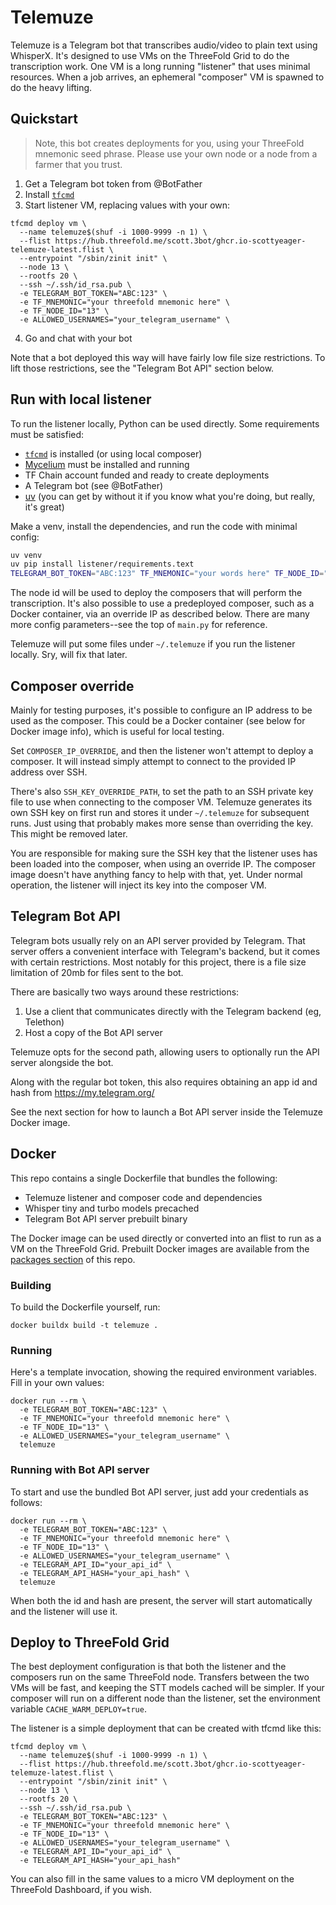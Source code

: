 # Telemuze

Telemuze is a Telegram bot that transcribes audio/video to plain text using WhisperX. It's designed to use VMs on the ThreeFold Grid to do the transcription work. One VM is a long running "listener" that uses minimal resources. When a job arrives, an ephemeral "composer" VM is spawned to do the heavy lifting.

## Quickstart

> Note, this bot creates deployments for you, using your ThreeFold mnemonic seed phrase. Please use your own node or a node from a farmer that you trust.

1. Get a Telegram bot token from @BotFather
2. Install [`tfcmd`](https://github.com/threefoldtech/tfgrid-sdk-go/tree/development/grid-cli)
3. Start listener VM, replacing values with your own:

```
tfcmd deploy vm \
  --name telemuze$(shuf -i 1000-9999 -n 1) \
  --flist https://hub.threefold.me/scott.3bot/ghcr.io-scottyeager-telemuze-latest.flist \
  --entrypoint "/sbin/zinit init" \
  --node 13 \
  --rootfs 20 \
  --ssh ~/.ssh/id_rsa.pub \
  -e TELEGRAM_BOT_TOKEN="ABC:123" \
  -e TF_MNEMONIC="your threefold mnemonic here" \
  -e TF_NODE_ID="13" \
  -e ALLOWED_USERNAMES="your_telegram_username" \
```
 4. Go and chat with your bot

 Note that a bot deployed this way will have fairly low file size restrictions. To lift those restrictions, see the  "Telegram Bot API" section below.

## Run with local listener

To run the listener locally, Python can be used directly. Some requirements must be satisfied:

* [`tfcmd`](https://github.com/threefoldtech/tfgrid-sdk-go/tree/development/grid-cli) is installed (or using local composer)
* [Mycelium](https://github.com/threefoldtech/mycelium) must be installed and running
* TF Chain account funded and ready to create deployments
* A Telegram bot (see @BotFather)
* [uv](https://github.com/astral-sh/uv) (you can get by without it if you know what you're doing, but really, it's great)

Make a venv, install the dependencies, and run the code with minimal config:

```bash
uv venv
uv pip install listener/requirements.text
TELEGRAM_BOT_TOKEN="ABC:123" TF_MNEMONIC="your words here" TF_NODE_ID="13" ALLOWED_USERNAMES="your_tg_username" uv run main.py
```

The node id will be used to deploy the composers that will perform the transcription. It's also possible to use a predeployed composer, such as a Docker container, via an override IP as described below. There are many more config parameters--see the top of `main.py` for reference.

Telemuze will put some files under `~/.telemuze` if you run the listener locally. Sry, will fix that later.

## Composer override

Mainly for testing purposes, it's possible to configure an IP address to be used as the composer. This could be a Docker container (see below for Docker image info), which is useful for local testing.

Set `COMPOSER_IP_OVERRIDE`, and then the listener won't attempt to deploy a composer. It will instead simply attempt to connect to the provided IP address over SSH.

There's also `SSH_KEY_OVERRIDE_PATH`, to set the path to an SSH private key file to use when connecting to the composer VM. Telemuze generates its own SSH key on first run and stores it under `~/.telemuze` for subsequent runs. Just using that probably makes more sense than overriding the key. This might be removed later.

You are responsible for making sure the SSH key that the listener uses has been loaded into the composer, when using an override IP. The composer image doesn't have anything fancy to help with that, yet. Under normal operation, the listener will inject its key into the composer VM.

## Telegram Bot API

Telegram bots usually rely on an API server provided by Telegram. That server offers a convenient interface with Telegram's backend, but it comes with certain restrictions. Most notably for this project, there is a file size limitation of 20mb for files sent to the bot.

There are basically two ways around these restrictions:

1. Use a client that communicates directly with the Telegram backend (eg, Telethon)
2. Host a copy of the Bot API server

Telemuze opts for the second path, allowing users to optionally run the API server alongside the bot.

Along with the regular bot token, this also requires obtaining an app id and hash from https://my.telegram.org/

See the next section for how to launch a Bot API server inside the Telemuze Docker image.

## Docker

This repo contains a single Dockerfile that bundles the following:

* Telemuze listener and composer code and dependencies
* Whisper tiny and turbo models precached
* Telegram Bot API server prebuilt binary

The Docker image can be used directly or converted into an flist to run as a VM on the ThreeFold Grid. Prebuilt Docker images are available from the [packages section](https://github.com/scottyeager/telemuze/pkgs/container/telemuze) of this repo.

### Building

To build the Dockerfile yourself, run:

```
docker buildx build -t telemuze .
```

### Running

Here's a template invocation, showing the required environment variables. Fill in your own values:

```
docker run --rm \
  -e TELEGRAM_BOT_TOKEN="ABC:123" \
  -e TF_MNEMONIC="your threefold mnemonic here" \
  -e TF_NODE_ID="13" \
  -e ALLOWED_USERNAMES="your_telegram_username" \
  telemuze
```

### Running with Bot API server

To start and use the bundled Bot API server, just add your credentials as follows:

```
docker run --rm \
  -e TELEGRAM_BOT_TOKEN="ABC:123" \
  -e TF_MNEMONIC="your threefold mnemonic here" \
  -e TF_NODE_ID="13" \
  -e ALLOWED_USERNAMES="your_telegram_username" \
  -e TELEGRAM_API_ID="your_api_id" \
  -e TELEGRAM_API_HASH="your_api_hash" \
  telemuze
```

When both the id and hash are present, the server will start automatically and the listener will use it.

## Deploy to ThreeFold Grid

The best deployment configuration is that both the listener and the composers run on the same ThreeFold node. Transfers between the two VMs will be fast, and keeping the STT models cached will be simpler. If your composer will run on a different node than the listener, set the environment variable `CACHE_WARM_DEPLOY=true`.

The listener is a simple deployment that can be created with tfcmd like this:

```
tfcmd deploy vm \
  --name telemuze$(shuf -i 1000-9999 -n 1) \
  --flist https://hub.threefold.me/scott.3bot/ghcr.io-scottyeager-telemuze-latest.flist \
  --entrypoint "/sbin/zinit init" \
  --node 13 \
  --rootfs 20 \
  --ssh ~/.ssh/id_rsa.pub \
  -e TELEGRAM_BOT_TOKEN="ABC:123" \
  -e TF_MNEMONIC="your threefold mnemonic here" \
  -e TF_NODE_ID="13" \
  -e ALLOWED_USERNAMES="your_telegram_username" \
  -e TELEGRAM_API_ID="your_api_id" \
  -e TELEGRAM_API_HASH="your_api_hash"
```

You can also fill in the same values to a micro VM deployment on the ThreeFold Dashboard, if you wish.
